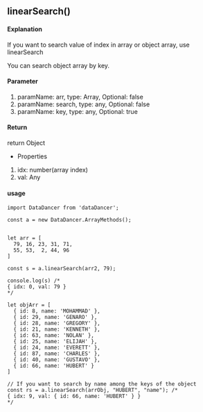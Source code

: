 ## linearSearch()

#### Explanation

If you want to search value of index in array or object array, use linearSearch

You can search object array by key.

#### Parameter

1. paramName: arr, type: Array, Optional: false
2. paramName: search, type: any, Optional: false
3. paramName: key, type: any, Optional: true

#### Return

return Object

- Properties
1. idx: number(array index)
2. val: Any

#### usage

```
import DataDancer from 'dataDancer';

const a = new DataDancer.ArrayMethods();


let arr = [
  79, 16, 23, 31, 71,
  55, 53,  2, 44, 96
]

const s = a.linearSearch(arr2, 79);

console.log(s) /*
{ idx: 0, val: 79 }
*/

let objArr = [
  { id: 8, name: 'MOHAMMAD' },
  { id: 29, name: 'GENARO' },
  { id: 28, name: 'GREGORY' },
  { id: 21, name: 'KENNETH' },
  { id: 63, name: 'NOLAN' },
  { id: 25, name: 'ELIJAH' },
  { id: 24, name: 'EVERETT' },
  { id: 87, name: 'CHARLES' },
  { id: 40, name: 'GUSTAVO' },
  { id: 66, name: 'HUBERT' }
]

// If you want to search by name among the keys of the object 
const rs = a.linearSearch(arrObj, "HUBERT", "name"); /*
{ idx: 9, val: { id: 66, name: 'HUBERT' } }
*/
```

